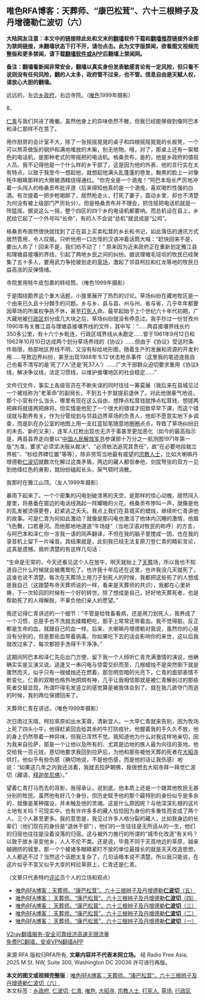  <h2>唯色RFA博客：天葬师、“康巴松茸”、六十三根辫子及丹增德勒仁波切（六）</h2> <p class="notice"><b>大陆网友注意：本文中的链接除此处和文末的<a href="https://github.com/bannedbook/fanqiang" >翻墙</a>软件下载和<a href="https://github.com/killgcd/justmysocks/blob/master/README.md">翻墙推荐</a>链接外全部为禁网链接，未翻墙状态下打不开，请勿点击。此为文字版禁闻，欲看图文视频完整版和更多禁闻，请下载<a href="https://github.com/bannedbook/fanqiang">翻墙软件或APP</a>后翻墙上禁闻网。</p><p>备注：翻墙看新闻非常安全，翻墙以真实身份发表敏感言论有一定风险，但只看不说则没有任何风险，翻的人太多，政府管不过来，也不管。信息自由是天赋人权，请放心大胆的翻墙。</b></p>  <div class="entry"> <p>远远的，左边<a href="https://www.bannedbook.org/bnews/tag/%E4%B9%A1%E6%94%BF%E5%BA%9C/" class="st_tag internal_tag" rel="tag" title="标签 乡政府 下的日志">乡政府</a>，右边寺院。（<a href="https://www.bannedbook.org/bnews/tag/%E5%94%AF%E8%89%B2/" class="st_tag internal_tag" rel="tag" title="标签 唯色 下的日志">唯色</a>1999年摄影）</p> <p>8、</p> <p><a href="https://www.bannedbook.org/bnews/tag/%e4%bb%81%e9%9d%92/" class="st_tag internal_tag" rel="tag" title="标签 仁青 下的日志">仁青</a>与我们共进了晚餐。虽然他身上的异味依然不散，但我已经能够做到像阿巴本和泽仁那样不在意了。</p> <p>用作厨房的会计室不大，除了一张摇摇晃晃的桌子和四根摇摇晃晃的长板凳，一个可以熬茶做饭的钢炉和满地堆放的木柴，别无他物。哦，对了，那桌上还有一架橙色的电话机，是那种老式的带摇把的电话机。格桑贡布，是的，他是乡政府的值班人员。我不记得他是一个什么样的乡干部了，这是因为他的外表、他的言行实在太有特点，以致于我至今一想起他，就想起他满头乱蓬蓬的卷发，黝黑的脸上一对像牦牛眼睛那样的大眼被酒精烧得通红。“你完全是一个酒鬼！”阿巴本局长严厉地冲着一头闯入的格桑贡布批评道（后来得知他真的是一个酒鬼，喜欢喝烈性强的白酒。有次提着一把步枪喝醉了，居然枪走火，打死了妻子，震动乡里，却也不清楚为何没有被上级部门严厉处分）。但是格桑贡布并不理会，抓住摇把电话机就是一阵猛摇，据说这么一摇，整个四区的四个乡的电话机都要响。而总机设在县上，乡民给它起了一个外号叫“长命”，有的人不会说“总机”就说成是“公鸡”。</p>  <p>格桑贡布居然很快就找到了正在县上买卖松茸的乡长和书记，如此落伍的通讯方式居然管用，令人叹服。只听他用一口古怪的汉语冲着话筒大喊：“赶快回来不是，要出人命了！回来不是，我们劝不动了！” 原来因为近来政府正在重新划定雅江县和理塘县接壤的界线，引起了两地乡民之间的纠纷。据说理塘毛垭坝的牧民已经聚集了五十多人，要用武力争抢被划走的<a href="https://www.bannedbook.org/bnews/tag/%E8%8D%89%E5%9C%BA/" class="st_tag internal_tag" rel="tag" title="标签 草场 下的日志">草场</a>，激起了邻县柯拉和红龙等地的牧民日益高涨的反弹情绪。</p> <p>寺院里用牦牛皮包裹的转经筒。（唯色1999年摄影） </p> <p>于是围绕勘界这个重大话题，小屋里展开了热烈的讨论。草场纠纷在藏地牧区是一个由来已久且十分棘手的问题。乡与乡、县与县、州与州、省与省，几乎年年都要因草场的所属权争执不休，甚至<a href="https://www.bannedbook.org/bnews/tag/%E6%89%93%E6%AD%BB%E4%BA%BA/" class="st_tag internal_tag" rel="tag" title="标签 打死人 下的日志">打死人</a>命。最早起始于上个世纪六十年代初期，广大藏地被<a href="https://www.bannedbook.org/bnews/tag/%E8%A1%8C%E6%94%BF%E5%8C%BA/" class="st_tag internal_tag" rel="tag" title="标签 行政区 下的日志">行政区</a>划分成几大块之后，草场纠纷就没有停息过。我手抄过一份甘孜州1990年有关雅江县与理塘县接壤界线的文件，其中写：“……两县接壤界线长约350多公里，有十六个乡毗连，行政区域界线从未勘定……曾于1961年9月12日和1962年10月10日达成两个划分草场界线的《协议》……但由于《协议》受这时条件局限，局部地区界线不明，又没有标绘地形图，随着生产的发展和资源的开发利用……导致边界纠纷，甚至出现1988年‘6.12’伏击枪杀事件（这里我的笔迹连我自己也看不清写的是‘死了7人’还是‘死37人’）……广大干部群众迫切要求重用《协议》线，解决争议线，法定习惯线，以维护接壤地区的社会稳定……”   </p> <p>文件归文件，事实上各级官员在不断失误的同时往往一筹莫展（我后来在县城见过一个被戏称为“老革命”的副局长，不到五十岁就提前退休了。对此他很豪气地说，那个小官有什么当头，哪里有现在这么自由，想挣点松茸钱就挣点松茸钱，想搓两把麻将就搓两把麻将。但实情是他犯了一个很大的错误才招致早早下课，而这个错误就与勘界有关。作为分管规划与邻县边界草场的负责人，他却不愿意实地下乡调查，而是趴在办公室的地图上用一支红蓝铅笔随意地圈圈点点，导致了草场纠纷旧的未去、新的又来），连军人扛枪出现也无济于事甚至更加恶化（如今的最高指示是，两县县界走向要以“<span class='wp_keywordlink_affiliate'><a href="https://www.bannedbook.org/" title="中国" target="_blank">中国</a></span><span class='wp_keywordlink'><a href="https://www.bannedbook.org/forum2/topic989.html" title="“文化大革命”中的人民解放军" target="_blank">人民解放军</a></span>总参谋部十万分之一航测图1971年第一版”为准，要求“必须坚决服从裁决”、“必须依法追究其责任”，故“在必要地段栽立界桩”、“标绘界碑位置”等等），除非劳驾当地最有威望的<a href="https://www.bannedbook.org/bnews/tag/%e5%ae%97%e6%95%99%e4%ba%ba%e5%a3%ab/" class="st_tag internal_tag" rel="tag" title="标签 宗教人士 下的日志">宗教人士</a>，比如大喇嘛丹增德勒<a href="https://www.bannedbook.org/bnews/tag/%e4%bb%81%e6%b3%a2%e5%88%87/" class="st_tag internal_tag" rel="tag" title="标签 仁波切 下的日志">仁波切</a>就数次化解过这类矛盾，两边的藏人都信奉他，剑拔弩张的双方一见到他绛红色的身影，就纷纷磕起长头，戾气顿时消散。</p>  <p>我那时在雅江山顶。（友人1999年摄影） </p> <p>暴雨下起来了。一个个密集的闪电划破漆黑的天空，是那样的惊心动魄，居然闯入屋里，将悬垂在窗边的电话线溅起一阵耀眼的火花。格桑贡布惨叫一声，就像是他的乱发被烫得更卷，赶紧逃之夭夭。我点上我们在县城买的蜡烛，继续听仁青讲他的故事。可是仁青为何如此激动？就像是那闪电也激活了他体内沉睡的激情，他眉飞色舞，口若悬河。而他那地地道道“牛场娃”（当地汉语对牧民的称呼）的方言，与阿巴本和泽仁你一言我一语的同声翻译，不但在我的脑子里搅成一团，也在我的录音机上留下一片噪音。其结果就是，此刻我已经无法复原刀登仁青的精彩言论，这真是遗憾。我听清楚的有这样几句话：</p> <p>“生命是无常的，今天还看见这个人在放牛，明天就抬上了<span class='wp_keywordlink'><a href="https://www.bannedbook.org/forum2/topic1010.html" title="天葬——西藏的命运" target="_blank">天葬</a></span>场，所以我也不知道自己什么时候就会被鹰鹫吃了。也许我十年后还在这里，也许我没几天就死了，这谁也说不清楚。每次在天葬场上用刀子划死人的时候，我都把这些死了的人想成是我自己（这跟楚布寺天葬师说的一样，看来是天葬师的共识），我都在心里祈祷，下一次轮回的时候有一个好的转世。除了想成是自己，好好地天葬死者，也是帮助死了的人得解脱，不辜负他们亲人的愿望。”</p> <p>我还记得仁青讲述的一个细节：“不管是给牲畜看病，还是用刀划死人，我养成了一个习惯，总是手也不洗就去揉糌粑吃，那手上常常还带着血。我不觉得脏。反正都是生命的血，就跟自己的血一样。后来，大喇嘛丹增德勒对我说，虽然你的心是没有分别的，但是那些血带着病毒，你如果吃下去的话会影响你的来世，这以后我就改过来了，每次都把手洗得干干净净。”</p>  <p>这期间阿巴本和泽仁先后出门方便，留下我一个人倾听仁青充满激情的演说，他确确实实是又演又说。适逢又一串闪电与惊雷交织而至，几根蜡烛不是突然倒下就是骤然而灭，似乎只有一根蜡烛还在燃着，那忽明忽暗的光亮下，仁青的面部表情不断变化，仁青的双眼也格外地炯炯有神，几乎让我相信那就是被仁青解剖过的那些死者交替显现，所谓吓得毛发竖立的感觉算是被我体会到了。就在我几欲夺门而逃的时候，我的两位保镖回来了。</p> <p>天葬师仁青在讲述。（唯色1999年摄影） </p> <p>次日雨过天晴，柯拉草原如出水芙蓉，清新宜人。一大早仁青就来告别，因为牧场上死了四头小牛，他得赶紧回去给其余的牛打防疫针。他握着我的手久久不放，他的身上仍然带着一种异味，但我已浑然不觉。我知道他为什么对我这样地亲切，因为我来自拉萨，那是一个让他以及所有的、尤其是边地的族人最为向往的圣地。他交给我一百元钱，恳切地要求我回到拉萨后，为他和那些被他天葬的死者在<a href="https://www.bannedbook.org/bnews/tag/%e5%a4%a7%e6%98%ad%e5%af%ba/" class="st_tag internal_tag" rel="tag" title="标签 大昭寺 下的日志">大昭寺</a>供灯。他似乎有些伤感（确切地说，不是他伤感，而是他的话让我伤感）地说：“如果这几年之内我还活着，我就去拉萨朝佛，我很想去大昭寺拜一拜觉仁波切（藏语，<span class='wp_keywordlink'><a href="https://www.bannedbook.org/forum3/topic71.html" title="电子书：释迦牟尼佛" target="_blank">释迦牟尼佛</a></span>）。”</p> <p>望着仁青打马而去的背影，我得承认，说到底，他本质上还是一个跟其他牧民无甚分别的牧民。虽然他有好几个身份，但历史赋予他的那个最特别的身份似乎是多余的，就像是某种摆设，并未触及他的灵魂。这是什么原因呢？与他深深扎根的这片土地有关吗？可现实中，也有许许多多的藏人恰恰因为身份的多重性而变成了两个人、三个人甚至更多。我的意思是，我见过许多人格分裂的藏人，比如我身边的长辈们（他们现在的身份是“退休干部”），他们的一生往往是无所适从的一生，他们的归宿也往往是没着没落的归宿。这与被外力推行的所谓的“城市化改造”有关吗？以致于故乡渐变他乡，人人不伦不类。还是说，毕竟不同于天高地远的草原，越来越拥挤的城里，那一个个被诸多眼睛紧盯不放的单位最擅长的就是天天改造思想，人人都逃不过？当然这个话题太复杂了，几句话根本说不清楚。所以我只能说，在这片似乎不变又似乎大变的柯拉草原上，仁青还是仁青。</p>  <p>（文章只代表特约<span class='wp_keywordlink_affiliate'><a href="https://www.bannedbook.org/bnews/comments/" title="新闻评论" target="_blank">评论</a></span>员个人的立场和观点）</p> <ul class='op-related-articles' title='相关阅读'> <li><a href='https://www.bannedbook.org/bnews/comments/20201110/1428455.html' target='_blank'>唯色RFA博客：天葬师、“康巴松茸”、六十三根辫子及丹增德勒<b>仁波切</b>（五）</a></li> <li><a href='https://www.bannedbook.org/bnews/comments/20201029/1421890.html' target='_blank'>唯色RFA博客： 天葬师、“康巴松茸”、六十三根辫子及丹增德勒<b>仁波切</b>（四）</a></li> <li><a href='https://www.bannedbook.org/bnews/comments/20201010/1411050.html' target='_blank'>唯色RFA博客： 天葬师、“康巴松茸”、六十三根辫子及丹增德勒<b>仁波切</b>（三）</a></li> <li><a href='https://www.bannedbook.org/bnews/comments/20200924/1402581.html' target='_blank'>唯色RFA博客： 天葬师、“康巴松茸”、六十三根辫子及丹增德勒<b>仁波切</b>（二）</a></li> <li><a href='https://www.bannedbook.org/bnews/comments/20200908/1393025.html' target='_blank'>唯色RFA博客： 天葬师、“康巴松茸”、六十三根辫子及丹增德勒<b>仁波切</b>（一）</a></li> </ul> <p class="texttj"> <a href="https://github.com/bannedbook/fanqiang/wiki/V2ray%E6%9C%BA%E5%9C%BA" target="_blank">V2ray翻墙服务-安全可靠经济高速无限流量</a><br/> <a href="https://github.com/bannedbook/fanqiang/wiki/%E7%A6%81%E9%97%BB%E7%BD%91%E5%AE%89%E5%8D%93%E7%BF%BB%E5%A2%99%E6%96%B0%E9%97%BBAPP" target="_blank">免费PC翻墙、安卓VPN翻墙APP</a></p><p>来源:RFA  版权归RFA所有, <strong>文章内容并不代表本网立场。</strong>  经 Radio Free Asia, 2025 M St. NW, Suite 300, Washington DC 20036 许可进行再版。</p><a name='sharetosocial'></a>       <div><b>本文的图文或视频完整版</b>：<a href='https://www.bannedbook.org/bnews/comments/20201116/1432055.html'>唯色RFA博客：天葬师、“康巴松茸”、六十三根辫子及丹增德勒仁波切（六）</a></div>  </div><!--END ENTRY--> <div class="postfooter"> <div>本文标签：<a href="https://www.bannedbook.org/bnews/tag/%E4%B9%A1%E6%94%BF%E5%BA%9C/" rel="tag">乡政府</a>, <a href="https://www.bannedbook.org/bnews/tag/%e4%bb%81%e6%b3%a2%e5%88%87/" rel="tag">仁波切</a>, <a href="https://www.bannedbook.org/bnews/tag/%e4%bb%81%e9%9d%92/" rel="tag">仁青</a>, <a href="https://www.bannedbook.org/bnews/tag/%E5%94%AF%E8%89%B2/" rel="tag">唯色</a>, <a href="https://www.bannedbook.org/bnews/tag/%e5%a4%a7%e6%98%ad%e5%af%ba/" rel="tag">大昭寺</a>, <a href="https://www.bannedbook.org/bnews/tag/%e5%ae%97%e6%95%99%e4%ba%ba%e5%a3%ab/" rel="tag">宗教人士</a>, <a href="https://www.bannedbook.org/bnews/tag/%E6%89%93%E6%AD%BB%E4%BA%BA/" rel="tag">打死人</a>, <a href="https://www.bannedbook.org/bnews/tag/%E8%8D%89%E5%9C%BA/" rel="tag">草场</a>, <a href="https://www.bannedbook.org/bnews/tag/%E8%A1%8C%E6%94%BF%E5%8C%BA/" rel="tag">行政区</a></div>  </div><!--END POSTFOOTER--> 